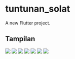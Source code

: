 # tuntunan_solat

A new Flutter project.

## Tampilan

<img src="https://scontent.fplm4-1.fna.fbcdn.net/v/t39.30808-6/453202819_1233829297621361_8848343809741733532_n.jpg?stp=dst-jpg_s600x600&_nc_cat=106&ccb=1-7&_nc_sid=833d8c&_nc_eui2=AeEOv7uy3MmlHhPTihXBdyesK7CDQa9XznorsINBr1fOejlGrvUT21VgZfpBupGZp_mkYp5ASmQ31qZ3RFitbeEv&_nc_ohc=22n3ewY_yR4Q7kNvgGJB2mQ&_nc_ht=scontent.fplm4-1.fna&oh=00_AYC5XJOmRSpfaiWzinqb7VwYhS73Rw8ak6ByIIe4OkiLUQ&oe=66AE70B3" style="max-width:100%;">
<img src ="https://scontent.fplm4-1.fna.fbcdn.net/v/t39.30808-6/453511171_1233829367621354_3934754870669708089_n.jpg?_nc_cat=103&ccb=1-7&_nc_sid=833d8c&_nc_eui2=AeEbfV2uc7c-4iqVRZuN6ksPsKvo2IPWOrKwq-jYg9Y6shYX6c-iXJAshL-37jShfngY2vFzija1hQL6ah3RDoZs&_nc_ohc=fwePZ3KV_QsQ7kNvgGlNJf1&_nc_ht=scontent.fplm4-1.fna&oh=00_AYAKzpFXp7rphJSNZkWdaoSJu-x8iu7jFhaYtBmr9ejHFQ&oe=66AE5DA4" style="max-width:100%;">
<img src ="https://scontent.fplm4-1.fna.fbcdn.net/v/t39.30808-6/453235712_1233829397621351_8957348726001795909_n.jpg?_nc_cat=111&ccb=1-7&_nc_sid=833d8c&_nc_eui2=AeFRZ6Y4wEYBRaWXctntFA6eGmYhN_plOScaZiE3-mU5J9xu8yOqdbd9jWjdspaRSfAXD_AhGId7ym7LIH7PV-hO&_nc_ohc=IhEcoofmE2AQ7kNvgHK__VL&_nc_ht=scontent.fplm4-1.fna&oh=00_AYA5scN4XjF3K1zj24xKdV-9vohfgOY36J5-FIKxiVi1EQ&oe=66AE5C54" style="max-width:100%;">
<img src ="https://scontent.fplm4-1.fna.fbcdn.net/v/t39.30808-6/453504222_1233829437621347_2870783446067619689_n.jpg?_nc_cat=105&ccb=1-7&_nc_sid=833d8c&_nc_eui2=AeH_Bs39c6ToWYd5jlLzmyuzH6XpBJnPpz4fpekEmc-nPiIwmKm7lEhCUVNwvZIDim6SZIHydAEb8NfcEG16mUlc&_nc_ohc=syVRylU8fEUQ7kNvgFJ6_SA&_nc_ht=scontent.fplm4-1.fna&oh=00_AYBunSNQGQ-UQfZtwHWscXAyF2Bqr8gAMlASfZOTsoMBjg&oe=66AE6E48" style="max-width:100%;">
<img src ="https://scontent.fplm4-1.fna.fbcdn.net/v/t39.30808-6/453247061_1233829474288010_1744602165917303409_n.jpg?_nc_cat=100&ccb=1-7&_nc_sid=833d8c&_nc_eui2=AeHTby25vs68RqP_C7OhemCwudCq4PXbOsW50Krg9ds6xSiKyGoEY943bR51Y54Yy5izlE5x4j6MEYETJbppCDeD&_nc_ohc=28-W-i7pMOIQ7kNvgFbJX_J&_nc_ht=scontent.fplm4-1.fna&oh=00_AYARMOlb7Iy3dQp4lgLRmo4dmt4LlGZOVosi0MqjBfZAxA&oe=66AE7994" style="max-width:100%;">
<img src ="https://scontent.fplm4-1.fna.fbcdn.net/v/t39.30808-6/453432816_1233829510954673_2262631962359330123_n.jpg?_nc_cat=105&ccb=1-7&_nc_sid=833d8c&_nc_eui2=AeGNKUr1T8olpH16aqVv2JjRfW_CaxNSp4Z9b8JrE1KnhiV0afnbxdWc-u-WmwnXZh8goVFKtxcMeqwLfKkGi1gF&_nc_ohc=fB9IcZc0IKMQ7kNvgE92_Wx&_nc_ht=scontent.fplm4-1.fna&oh=00_AYAigSP301x45921JzfWJEaFGN6mBmb2h2Mb0MLx6zI9Ow&oe=66AE7EE6" style="max-width:100%;">
<img src ="https://scontent.fplm4-1.fna.fbcdn.net/v/t39.30808-6/453385354_1233829604287997_150804304731332739_n.jpg?_nc_cat=110&ccb=1-7&_nc_sid=833d8c&_nc_eui2=AeGYY6lM5HHgoruvPV2JpwwAo5HeefIKtfijkd558gq1-PVAMrzYXKgeAgOL03L-eDLeWXlLTjz6dVXKE2ZsXZaK&_nc_ohc=RgWxwGEn1-EQ7kNvgG85sx-&_nc_ht=scontent.fplm4-1.fna&oh=00_AYCAHnh_18ezg_ihohqLN5fy4h39jYM8RIii5VzPiXgtTw&oe=66AE81E7" style="max-width:100%;">
